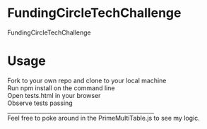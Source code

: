 # FundingCircleTechChallenge
FundingCircleTechChallenge

# Usage
Fork to your own repo and clone to your local machine <br>
Run npm install on the command line <br>
Open tests.html in your browser <br>
Observe tests passing <br>
____________________________________________________<br>
Feel free to poke around in the PrimeMultiTable.js to see my logic.
